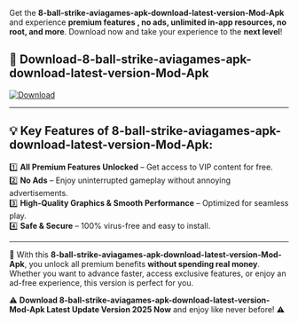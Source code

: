 

Get the **8-ball-strike-aviagames-apk-download-latest-version-Mod-Apk** and experience **premium features , no ads, unlimited in-app resources, no root, and more**. Download now and take your experience to the **next level**!

## 📲 **Download-8-ball-strike-aviagames-apk-download-latest-version-Mod-Apk**  

[![Download](https://i.imgur.com/s9jy2pZ.png)](https://t.co/FKmqrqFo6t?title=8-ball-strike-aviagames-apk-download-latest-version&ref=gt)

---

## 💡 **Key Features of 8-ball-strike-aviagames-apk-download-latest-version-Mod-Apk:**

1️⃣  **All Premium Features Unlocked** – Get access to VIP content for free.  
2️⃣  **No Ads** – Enjoy uninterrupted gameplay without annoying advertisements.  
3️⃣  **High-Quality Graphics & Smooth Performance** – Optimized for seamless play.  
4️⃣  **Safe & Secure** – 100% virus-free and easy to install.  

---

📌 With this **8-ball-strike-aviagames-apk-download-latest-version-Mod-Apk**, you unlock all premium benefits **without spending real money**. Whether you want to advance faster, access exclusive features, or enjoy an ad-free experience, this version is perfect for you.  

⚠️ **Download 8-ball-strike-aviagames-apk-download-latest-version-Mod-Apk Latest Update Version 2025 Now** and enjoy like never before! ⚠️